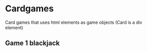 # Cardgames

Card games that uses html elements as game objects (Card is a div element)

## Game 1 blackjack
